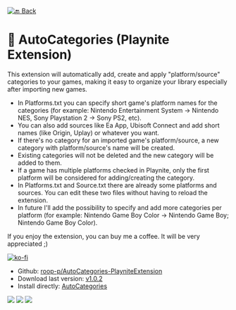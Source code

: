 <!--[![🔙 Back](https://img.shields.io/badge/🔙-Back-blue)](https://roob-p.github.io)--> 
[![🔙 Back](https://img.shields.io/badge/🔙-Back-white?style=flat-square&logoColor=blue&color=blue)](https://roob-p.github.io)
# 🧩 AutoCategories (Playnite Extension)

This extension will automatically add, create and apply "platform/source" categories to your games, making it easy to organize your library especially after importing new games. 

- In Platforms.txt you can specify short game's platform names for the categories (for example: Nintendo Entertainment System -> Nintendo NES, Sony Playstation 2 -> Sony PS2, etc).
- You can also add sources like Ea App, Ubisoft Connect and add short names (like Origin, Uplay) or whatever you want.   
- If there's no category for an imported game's platform/source, a new category with platform/source's name will be created.
- Existing categories will not be deleted and the new category will be added to them.
- If a game has multiple platforms checked in Playnite, only the first platform will be considered for adding/creating the category.
- In Platforms.txt and Source.txt there are already some platforms and sources. You can edit these two files without having to reload the extension.  
- In future I'll add the possibility to specify and add more categories per platform (for example: Nintendo Game Boy Color -> Nintendo Game Boy; Nintendo Game Boy Color).


If you enjoy the extension, you can buy me a coffee. It will be very appreciated ;)

[![ko-fi](https://ko-fi.com/img/githubbutton_sm.svg)](https://ko-fi.com/E1E214R1KB)

- Github: [roop-p/AutoCategories-PlayniteExtension](https://github.com/roob-p/AutoCategories-PlayniteExtension/)
- Download last version:
[v1.0.2](https://github.com/roob-p/AutoCategories-PlayniteExtension/releases/download/v1.0.2/Autocategories_v1.0.2.pext)
- Install directly:
  [AutoCategories](https://playnite.link/addons.html#AutoCategories)

![](https://raw.githubusercontent.com/roob-p/AutoCategories-PlayniteExtension/main/media/1.gif)
![](https://raw.githubusercontent.com/roob-p/AutoCategories-PlayniteExtension/main/media/3.gif)
![](https://raw.githubusercontent.com/roob-p/AutoCategories-PlayniteExtension/main/media/2.gif)





